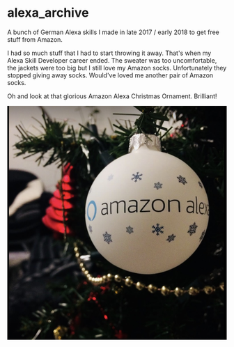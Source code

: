 # alexa_archive

A bunch of German Alexa skills I made in late 2017 / early 2018 to get free stuff from Amazon.

I had so much stuff that I had to start throwing it away. That's when my Alexa Skill Developer career ended.
The sweater was too uncomfortable, the jackets were too big but I still love my Amazon socks. 
Unfortunately they stopped giving away socks. Would've loved me another pair of Amazon socks.

Oh and look at that glorious Amazon Alexa Christmas Ornament. Brilliant!

![ornament](ornament.jpg)
